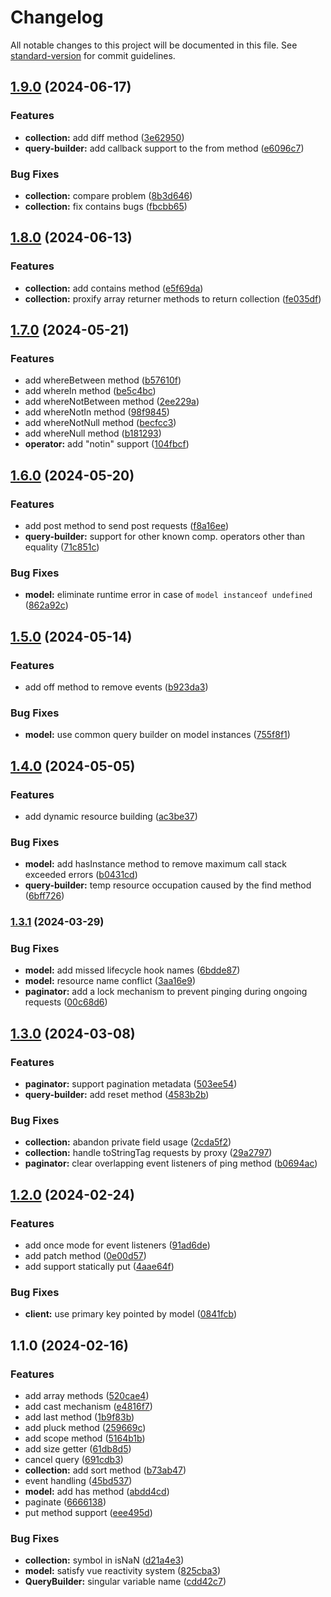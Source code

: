 # Changelog

All notable changes to this project will be documented in this file. See [standard-version](https://github.com/conventional-changelog/standard-version) for commit guidelines.

## [1.9.0](https://github.com/ismailceylan/restorm/compare/v1.8.0...v1.9.0) (2024-06-17)


### Features

* **collection:** add diff method ([3e62950](https://github.com/ismailceylan/restorm/commit/3e6295064794ea6d15e919af0bb7f8b11cc98021))
* **query-builder:** add callback support to the from method ([e6096c7](https://github.com/ismailceylan/restorm/commit/e6096c71ffd1fcf58479e472beababccd1fa96b4))


### Bug Fixes

* **collection:** compare problem ([8b3d646](https://github.com/ismailceylan/restorm/commit/8b3d646864d0d12ff164b4386b26582ec4de1861))
* **collection:** fix contains bugs ([fbcbb65](https://github.com/ismailceylan/restorm/commit/fbcbb65dc40cba0cf2f3b7e5304a4e3aa09f7e67))

## [1.8.0](https://github.com/ismailceylan/restorm/compare/v1.7.0...v1.8.0) (2024-06-13)


### Features

* **collection:** add contains method ([e5f69da](https://github.com/ismailceylan/restorm/commit/e5f69dab34788ebd9aea95f270ae9ef43126d508))
* **collection:** proxify array returner methods to return collection ([fe035df](https://github.com/ismailceylan/restorm/commit/fe035dfe949be28a23739006e3e80632b886ce12))

## [1.7.0](https://github.com/ismailceylan/restorm/compare/v1.6.0...v1.7.0) (2024-05-21)


### Features

* add whereBetween method ([b57610f](https://github.com/ismailceylan/restorm/commit/b57610fbbdf58407cc064800e3269d504dcf1858))
* add whereIn method ([be5c4bc](https://github.com/ismailceylan/restorm/commit/be5c4bc6e5ff848981f72b5fa7d63541c835f8e9))
* add whereNotBetween method ([2ee229a](https://github.com/ismailceylan/restorm/commit/2ee229a0447df3a27b2211d35d468f6b2427a4a4))
* add whereNotIn method ([98f9845](https://github.com/ismailceylan/restorm/commit/98f9845aa7b7e8df9bc46da39dd5236cc397fca2))
* add whereNotNull method ([becfcc3](https://github.com/ismailceylan/restorm/commit/becfcc31f349b22a79965981b29c49f1badda09a))
* add whereNull method ([b181293](https://github.com/ismailceylan/restorm/commit/b18129388cfbe2a92d133a474e6a08ac86aae96d))
* **operator:** add "notin" support ([104fbcf](https://github.com/ismailceylan/restorm/commit/104fbcfc799e5a30728e70d4cc169b0daaeb3112))

## [1.6.0](https://github.com/ismailceylan/restorm/compare/v1.5.0...v1.6.0) (2024-05-20)


### Features

* add post method to send post requests ([f8a16ee](https://github.com/ismailceylan/restorm/commit/f8a16ee9353a1094602df0501d13b13ac7e3f5e5))
* **query-builder:** support for other known comp. operators other than equality ([71c851c](https://github.com/ismailceylan/restorm/commit/71c851c7e19218c16056462991517f8d54cb6a78))


### Bug Fixes

* **model:** eliminate runtime error in case of `model instanceof undefined` ([862a92c](https://github.com/ismailceylan/restorm/commit/862a92c342a18051d9cd232ab83abd4f8e6e2052))

## [1.5.0](https://github.com/ismailceylan/restorm/compare/v1.4.0...v1.5.0) (2024-05-14)


### Features

* add off method to remove events ([b923da3](https://github.com/ismailceylan/restorm/commit/b923da333cc4de364fddde520a69b0415de099e6))


### Bug Fixes

* **model:** use common query builder on model instances ([755f8f1](https://github.com/ismailceylan/restorm/commit/755f8f1b8eea5df1c3ac05bf8231164fba4338c7))

## [1.4.0](https://github.com/ismailceylan/restorm/compare/v1.3.1...v1.4.0) (2024-05-05)


### Features

* add dynamic resource building ([ac3be37](https://github.com/ismailceylan/restorm/commit/ac3be3760d416aaff5e8d87a293eeef7c915613c))


### Bug Fixes

* **model:** add hasInstance method to remove maximum call stack exceeded errors ([b0431cd](https://github.com/ismailceylan/restorm/commit/b0431cde61c525097832e23f522d4f98a73b8895))
* **query-builder:** temp resource occupation caused by the find method ([6bff726](https://github.com/ismailceylan/restorm/commit/6bff72663a0e176fd5e14958aa77ea9b2785c497))

### [1.3.1](https://github.com/ismailceylan/restorm/compare/v1.3.0...v1.3.1) (2024-03-29)


### Bug Fixes

* **model:** add missed lifecycle hook names ([6bdde87](https://github.com/ismailceylan/restorm/commit/6bdde87f17a14ebb7217d8aac5c2379dae8065e3))
* **model:** resource name conflict ([3aa16e9](https://github.com/ismailceylan/restorm/commit/3aa16e968c1e5c4f1b002930680c1ee6e69d8e7d))
* **paginator:** add a lock mechanism to prevent pinging during ongoing requests ([00c68d6](https://github.com/ismailceylan/restorm/commit/00c68d659a66c37cd55ceac4d424fbe34c06dc88))

## [1.3.0](https://github.com/ismailceylan/restorm/compare/v1.2.0...v1.3.0) (2024-03-08)


### Features

* **paginator:** support pagination metadata ([503ee54](https://github.com/ismailceylan/restorm/commit/503ee54dbb835f372b829c1f422ecd6681fa79ba))
* **query-builder:** add reset method ([4583b2b](https://github.com/ismailceylan/restorm/commit/4583b2b1bcc85c7f536b436739b320d954609958))


### Bug Fixes

* **collection:** abandon private field usage ([2cda5f2](https://github.com/ismailceylan/restorm/commit/2cda5f25bab04a05ff5e6e8d4fe7595494ded80f))
* **collection:** handle toStringTag requests by  proxy ([29a2797](https://github.com/ismailceylan/restorm/commit/29a2797ada210dbfce695554b08a9899ab62a5ac))
* **paginator:** clear overlapping event listeners of ping method ([b0694ac](https://github.com/ismailceylan/restorm/commit/b0694aca08865f5cb0660b15e736f848a23688c4))

## [1.2.0](https://github.com/ismailceylan/restorm/compare/v1.1.0...v1.2.0) (2024-02-24)


### Features

* add once mode for event listeners ([91ad6de](https://github.com/ismailceylan/restorm/commit/91ad6de531ad9fa673c1d5057f92080c05ac283c))
* add patch method ([0e00d57](https://github.com/ismailceylan/restorm/commit/0e00d57f9f6a2acd209661991e49935dd199a603))
* add support statically put ([4aae64f](https://github.com/ismailceylan/restorm/commit/4aae64ff5a6baeda22a6006adac35e7c7e2da6a6))


### Bug Fixes

* **client:** use primary key pointed by model ([0841fcb](https://github.com/ismailceylan/restorm/commit/0841fcbad41ac8669b670caba60ab380cd437fcd))

## 1.1.0 (2024-02-16)


### Features

* add array methods ([520cae4](https://github.com/ismailceylan/restorm/commit/520cae4721c9d336182208b1d969923867b68526))
* add cast mechanism ([e4816f7](https://github.com/ismailceylan/restorm/commit/e4816f7afc444be37d390583cabe34aef065d67e))
* add last method ([1b9f83b](https://github.com/ismailceylan/restorm/commit/1b9f83b4b99b8f0dae4f5f44212ed38294ccd9bb))
* add pluck method ([259669c](https://github.com/ismailceylan/restorm/commit/259669c1b8bab20e8c3af48fb5aa43bca7e91678))
* add scope method ([5164b1b](https://github.com/ismailceylan/restorm/commit/5164b1b3d0103d78fbc6009d5ef5b0926c083680))
* add size getter ([61db8d5](https://github.com/ismailceylan/restorm/commit/61db8d5da73161157bb5dff8bf65ee70ed6f6543))
* cancel query ([691cdb3](https://github.com/ismailceylan/restorm/commit/691cdb31115ef077008a7688ae631ecfea49894f))
* **collection:** add sort method ([b73ab47](https://github.com/ismailceylan/restorm/commit/b73ab47f6e2f8e7d92eefd25d85f31f3be1b589c))
* event handling ([45bd537](https://github.com/ismailceylan/restorm/commit/45bd5373ea8c183863b5c2beb1549a302a4669c2))
* **model:** add has method ([abdd4cd](https://github.com/ismailceylan/restorm/commit/abdd4cdc7d2a55aeb7bc1bd8f8dbe860a74e8664))
* paginate ([6666138](https://github.com/ismailceylan/restorm/commit/6666138903a9de42fc0c07069398861243555460))
* put method support ([eee495d](https://github.com/ismailceylan/restorm/commit/eee495d56954af97d112fdc7ec220517c3585018))


### Bug Fixes

* **collection:** symbol in isNaN ([d21a4e3](https://github.com/ismailceylan/restorm/commit/d21a4e3ac98b549f5f4174978b40890260b79433))
* **model:** satisfy vue reactivity system ([825cba3](https://github.com/ismailceylan/restorm/commit/825cba3240394d9614954639b3e1aa47cf6c6e1b))
* **QueryBuilder:** singular variable name ([cdd42c7](https://github.com/ismailceylan/restorm/commit/cdd42c74e473f063141411862aeabf06224e4662))
